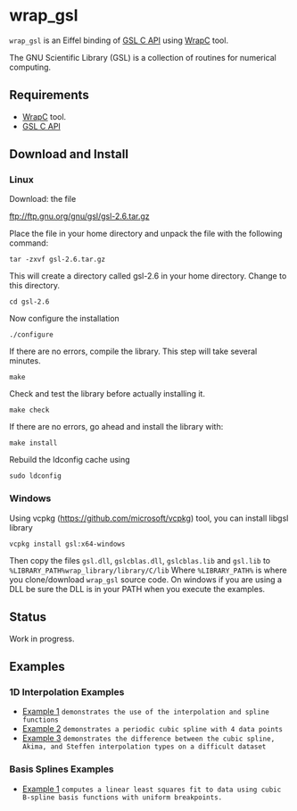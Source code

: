 # wrap_gsl
`wrap_gsl` is an Eiffel binding of [GSL C API](https://www.gnu.org/software/gsl/doc/html/index.html) 
using [WrapC](https://github.com/eiffel-wrap-c/WrapC) tool.

The GNU Scientific Library (GSL) is a collection of routines for numerical computing.


## Requirements 

*  [WrapC](https://github.com/eiffel-wrap-c/WrapC) tool.
*  [GSL C API](https://www.gnu.org/software/gsl/doc/html/index.html)


## Download and  Install

### Linux

Download: the file 

 ftp://ftp.gnu.org/gnu/gsl/gsl-2.6.tar.gz


Place the file in your home directory and unpack the file with the following command:

	tar -zxvf gsl-2.6.tar.gz	

This will create a directory called gsl-2.6 in your home directory. Change to this directory.

	cd gsl-2.6

Now configure the installation

	./configure 

If there are no errors, compile the library. This step will take several minutes.

	make

Check and test the library before actually installing it.

	make check

If there are no errors, go ahead and install the library with:

	make install


Rebuild the ldconfig cache using
	
	sudo ldconfig

	
### Windows

Using vcpkg (https://github.com/microsoft/vcpkg) tool, you can install libgsl library

	vcpkg install gsl:x64-windows
	
Then copy the files `gsl.dll`, `gslcblas.dll`, `gslcblas.lib` and `gsl.lib` to `%LIBRARY_PATH%wrap_library/library/C/lib`
Where `%LIBRARY_PATH%` is where you clone/download `wrap_gsl` source code.
On windows if you are using a DLL be sure the DLL is in your PATH when you execute the examples.


## Status

Work in progress.


## Examples

### 1D Interpolation Examples 

* [Example 1](./examples/interpolation_examples_1d/example_1) 		`demonstrates the use of the interpolation and spline functions`
* [Example 2](./examples/interpolation_examples_1d/example_2) 		`demonstrates a periodic cubic spline with 4 data points`
* [Example 3](./examples/interpolation_examples_1d/example_3) 		`demonstrates the difference between the cubic spline, Akima, and Steffen interpolation types on a difficult dataset`


### Basis Splines Examples 

* [Example 1](./examples/basis_splines_examples/example_1) 		`computes a linear least squares fit to data using cubic B-spline basis functions with uniform breakpoints.`
